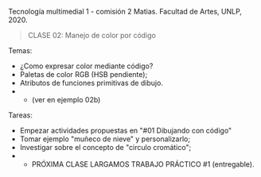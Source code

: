Tecnología multimedial 1 - comisión 2 Matias. Facultad de Artes, UNLP, 2020.

> CLASE 02: Manejo de color por código

Temas:
- ¿Como expresar color mediante código?
- Paletas de color RGB (HSB pendiente);
- Atributos de funciones primitivas de dibujo.
- - (ver en ejemplo 02b)

Tareas:
- Empezar actividades propuestas en "#01 Dibujando con código"
- Tomar ejemplo "muñeco de nieve" y personalizarlo;
- Investigar sobre el concepto de "circulo cromático";
- - PRÓXIMA CLASE LARGAMOS TRABAJO PRÁCTICO #1 (entregable).
